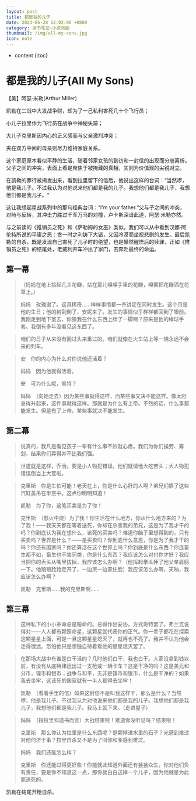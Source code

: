 ```yaml
---
layout: post
title: 都是我的儿子
date: 2023-06-28 12:02:00 +0800
category: 读书笔记-小说戏剧
thumbnail: /img/all-my-sons.jpg
icon: note
---
```


* content
{:toc}

# 都是我的儿子(All My Sons)

【美】阿瑟·米勒(Arthur Miller)



凯勒在二战中大发战争财，却为了一己私利害死几十个飞行员；

小儿子拉里作为飞行员在战争中神秘失踪；

大儿子克里斯因内心的正义感而与父亲激烈冲突；

夹在双方中间的母亲则尽力维持家庭关系。

这个家庭原本看似平静的生活，随着邻家女孩的到访和一封信的出现而分崩离析。父子之间的冲突，表面上看是聚焦于被掩藏的真相，实则为价值观的尖锐对立。

在凯勒的罪行被揭发出来，看到拉里留下的信后，他说出这样的台词：“当然啰，他是我儿子。不过我认为对他说来他们都是我的儿子。我想他们都是我儿子，我想他们都是我儿子。“

这让我想起星战系列中的那句经典台词：“I'm your father.“父与子之间的冲突，对峙与反转，其冲击力胜过千军万马的对撞，卢卡斯深谙此道，阿瑟·米勒亦然。

与之前读的《推销员之死》和《萨勒姆的女巫》类似，我们可以从中看到汉娜·阿伦特所说的平庸之恶：贪一时之利铸下大错，又因冷漠而坐视悲剧的发生。最后凯勒的自杀，既是发现自己害死了儿子时的绝望，也是幡然醒悟后的赎罪，正如《推销员之死》的结尾处，老威利开车冲出了家门，去奔赴最终的命运。



## 第一幕

>（妈妈在地上拾起几爿花瓣，站在那儿嗅嗅手里的花瓣，嗅罢把花瓣洒在花草上。）
>
>妈妈　玫瑰谢了。这真稀奇……样样事情都一齐讲定在同时发生。这个月是他的生日；他的树刮倒了，安妮来了。发生的事情似乎样样都回到了眼前。我刚走到地下室去，你猜我在什么东西上绊了一脚啊？原来是他的棒球手套。我倒有多年没看见这东西了。

> 咱们的日子从来没有回过头来重过的。咱们就像在火车站上等一辆永远不会来的列车。

>安　你的内心为什么对你说他还活着？
>
>妈妈　因为他就得活着。
>
>安　可为什么呢，凯特？
>
>妈妈　（向她走去）因为某些事就得这样，而某些事又决不能这样。像太阳总得升起来，这件事就得这样。那就是为什么有上帝。不然的话，什么事都能发生。但是有了上帝，某些事就决不能发生。

## 第二幕

> 说真的，我凡是看见孩子一辈有什么事不妙就心疼。我们为你们操劳、筹划，结果你们弄得并不比我们强。

> 世道就是这样，乔治。要是小人物犯错误，他们就请他大吃苦头；大人物犯错误倒当上大官啦。

>克里斯　你是生怕可能！老天在上，你是什么心肝的人啊？弟兄们靠了这些汽缸盖吊在半空中。这点你明明知道！
>
>凯勒　为了你，这笔买卖是为了你！
>
>克里斯　（怒火中烧）为了我！你生活在什么地方，你从什么地方来的？为了我！——我天天都在等着送死，你却在杀害我的弟兄，这是为了我才干的吗？你到底认为我在想什么，该死的买卖吗？难道你脑子里想得到的，只有买卖吗？世界是什么？——是买卖吗？你到底什么意思，你是为了我才干的吗？你还有国家吗？你还算活在这个世界上吗？你到底是什么东西？你连畜生都不如，畜生也不害同类，你是什么东西？我应该怎么对付你才好？我应当把你的舌头从嘴里拔掉，我应该怎么办啊？（他挥起拳头捶了他父亲肩膀一下。他踉踉跄跄走开了，一边哭一边蒙住脸）我应该怎么办啊，天呐，我应该怎么办啊？
>
>凯勒　克里斯……我的克里斯啊……

## 第三幕

> 这种私下的小小革命总是短命的。总得作出妥协。方式奇特罢了。弗兰克说得对——人人都有颗照命星，这颗星就代表你的正气。你一辈子都花在探索这颗星星上面，可是一旦这颗星星熄灭了，就再也不亮了。我并不认为他会走得很远。恐怕他只是想独自待着看他的星星熄灭罢了。

> 在那场大战中有谁是白干活的？几时他们白干，我也白干。人家没拿到钱以前，有没有从底特律运出过一支枪或一辆卡车？这是干净的吗？这是美元和分币，镍币和银币；战争与和平，无非是镍币和银币，什么是干净的？如果我去坐牢，这该死的国家就有一半人都得去坐牢！

> 凯勒　（看着手里的信）如果这封信不是叫我这样干，那么是什么？当然啰，他是我儿子。不过我认为对他说来他们都是我的儿子。我想他们都是我儿子，我想他们都是我儿子。我马上就下来。（走进屋子）

>妈妈　（指拉里和遗书而言）大战结束啦！难道你没听见吗？结束啦！
>
>克里斯　那么你认为拉里是什么东西呢？是颗掉进水里的石子？光感到难过对他何济于事？拉里自杀又不是为了叫你和爹感到难过。
>
>妈妈　我们还能怎么样？
>
>克里斯　你还能过得更好些！你能就此知道外面还有芸芸众生，你对他们负有责任，要是你不知道这一点，那你就白白送掉一个儿子，因为他就是为此而送死的。

凯勒在结尾开枪自杀。